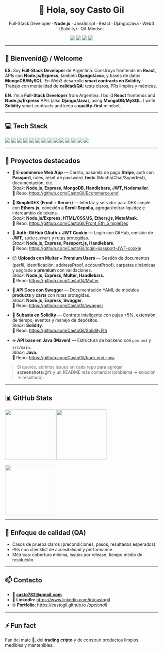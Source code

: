 <h1 align="center">👋 Hola, soy Casto Gil</h1>
<p align="center">
  Full-Stack Developer · <b>Node.js</b> · JavaScript · React · Django/Java · Web3 (Solidity) · QA Mindset
</p>

<p align="center">
  <a href="mailto:casto782@gmail.com"><img src="https://img.shields.io/badge/Email-casto782%40gmail.com-EA4335?style=for-the-badge&logo=gmail&logoColor=white" /></a>
  <a href="https://github.com/CastoGil"><img src="https://img.shields.io/badge/GitHub-CastoGil-24292E?style=for-the-badge&logo=github" /></a>
  <a href="https://www.linkedin.com/in/castogil"><img src="https://img.shields.io/badge/LinkedIn-Casto%20Gil-0A66C2?style=for-the-badge&logo=linkedin" /></a>
  <a href="https://castogil.github.io"><img src="https://img.shields.io/badge/Portfolio-Pronto-111?style=for-the-badge&logo=vercel" /></a>
</p>

---

## 👋 Bienvenid@ / Welcome
**ES.** Soy **Full-Stack Developer** de Argentina. Construyo frontends en **React**, APIs con **Node.js/Express**, también **Django/Java**, y bases de datos **MongoDB/MySQL**. En Web3 desarrollo **smart contracts en Solidity**. Trabajo con mentalidad de **calidad/QA**: tests claros, PRs limpios y métricas.

**EN.** I’m a **Full-Stack Developer** from Argentina. I build **React** frontends and **Node.js/Express** APIs (also **Django/Java**), using **MongoDB/MySQL**. I write **Solidity** smart contracts and keep a **quality-first** mindset.

---

## 💻 Tech Stack
<p>
  <img src="https://img.shields.io/badge/JavaScript-ES6+-F7DF1E?logo=javascript&logoColor=000" />
  <img src="https://img.shields.io/badge/Node.js-339933?logo=nodedotjs&logoColor=white" />
  <img src="https://img.shields.io/badge/Express-000000?logo=express&logoColor=white" />
  <img src="https://img.shields.io/badge/React-61DAFB?logo=react&logoColor=000" />
  <img src="https://img.shields.io/badge/Django-092E20?logo=django&logoColor=white" />
  <img src="https://img.shields.io/badge/Java-ED8B00?logo=java&logoColor=white" />
  <img src="https://img.shields.io/badge/MongoDB-47A248?logo=mongodb&logoColor=white" />
  <img src="https://img.shields.io/badge/MySQL-4479A1?logo=mysql&logoColor=white" />
  <img src="https://img.shields.io/badge/Solidity-363636?logo=solidity&logoColor=white" />
  <img src="https://img.shields.io/badge/Swagger-85EA2D?logo=swagger&logoColor=000" />
  <img src="https://img.shields.io/badge/Passport.js-34E27A?logo=passport&logoColor=000" />
  <img src="https://img.shields.io/badge/Stripe-626CD9?logo=stripe&logoColor=white" />
  <img src="https://img.shields.io/badge/Testing-Mocha%20%7C%20Chai%20%7C%20Supertest-25A162" />
  <img src="https://img.shields.io/badge/Git-F05032?logo=git&logoColor=white" />
</p>

---

## 🚀 Proyectos destacados
- 🛒 **E-commerce Web App** — Carrito, pasarela de pago **Stripe**, auth con **Passport**, roles, reset de password, **tests** (Mocha/Chai/Supertest), documentación, etc.  
  _Stack:_ **Node.js, Express, MongoDB, Handlebars, JWT, Nodemailer**.  
  🔗 Repo: https://github.com/CastoGil/Ecommerce.end

- 🦄 **SimpleDEX (Front + Server)** — Interfaz y servidor para DEX simple con **Ethers.js**, conexión a **Scroll Sepolia**, agregar/retirar liquidez e intercambio de tokens.  
  _Stack:_ **Node.js/Express, HTML/CSS/JS, Ethers.js, MetaMask**.  
  🔗 Repo: https://github.com/CastoGil/Front_Eth_SimpleDex

- 🔐 **Auth: GitHub OAuth + JWT Cookie** — Login con GitHub, emisión de **JWT**, `auth/current` y rutas protegidas.  
  _Stack:_ **Node.js, Express, Passport.js, Handlebars**.  
  🔗 Repo: https://github.com/CastoGil/login-passport-JWT-cookie

- 📦 **Uploads con Multer + Premium Users** — Gestión de documentos (perfil, identificación, addressProof, accountProof), carpetas dinámicas y upgrade a **premium** con validaciones.  
  _Stack:_ **Node.js, Express, Multer, Handlebars**.  
  🔗 Repo: https://github.com/CastoGil/Multer

- 📘 **API Docs con Swagger** — Documentación YAML de módulos **products** y **carts** con rutas protegidas.  
  _Stack:_ **Node.js, Express, Swagger**.  
  🔗 Repo: https://github.com/CastoGil/swagger

- 🧾 **Subasta en Solidity** — Contrato inteligente con pujas +5%, extensión de tiempo, eventos y manejo de depósitos.  
  _Stack:_ **Solidity**.  
  🔗 Repo: https://github.com/CastoGil/SolidityEth

- ☕ **API base en Java (Maven)** — Estructura de backend con `pom.xml` y `src/main`.  
  _Stack:_ **Java**.  
  🔗 Repo: https://github.com/CastoGil/back.end-java

> Si querés, abrimos issues en cada repo para agregar **screenshots**/gifs y un README más comercial (problema → solución → resultado).

---

## 📊 GitHub Stats
<p align="left">
  <img height="165" src="https://github-readme-stats.vercel.app/api?username=CastoGil&show_icons=true&theme=tokyonight" />
  <img height="165" src="https://streak-stats.demolab.com?user=CastoGil&theme=tokyonight" />
</p>
<p align="left">
  <img height="165" src="https://github-readme-stats.vercel.app/api/top-langs/?username=CastoGil&layout=compact&langs_count=8&theme=tokyonight" />
</p>

---

## 🧪 Enfoque de calidad (QA)
- Casos de prueba claros (precondiciones, pasos, resultados esperados).  
- PRs con checklist de accesibilidad y performance.  
- Métricas: cobertura mínima, issues por release, tiempo medio de resolución.

---

## 📫 Contacto
- 📧 **casto782@gmail.com**  
- 💼 **LinkedIn:** https://www.linkedin.com/in/castogil  
- 🌐 **Portfolio:** https://castogil.github.io  *(opcional)*

---

## ⚡ Fun fact
Fan del mate 🧉, del **trading cripto** y de construir productos limpios, medibles y mantenibles.

